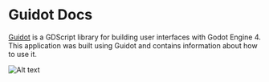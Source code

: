 # Guidot Docs
[Guidot](https://github.com/AndresGamboaA/guidot) is a GDScript library for building user interfaces with Godot Engine 4.
This application was built using Guidot and contains information about how to use it.

![Alt text](screenshots/gif1.gif?raw=true "Title")

